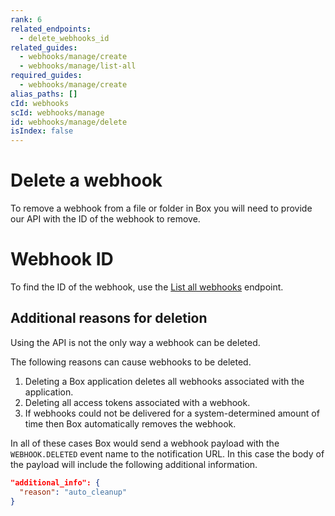 ```yaml
---
rank: 6
related_endpoints:
  - delete_webhooks_id
related_guides:
  - webhooks/manage/create
  - webhooks/manage/list-all
required_guides:
  - webhooks/manage/create
alias_paths: []
cId: webhooks
scId: webhooks/manage
id: webhooks/manage/delete
isIndex: false
---
```


# Delete a webhook

To remove a webhook from a file or folder in Box you will need to provide our
API with the ID of the webhook to remove.

<Samples id='delete_webhooks_id'>

</Samples>

<Message type='notice'>

# Webhook ID

To find the ID of the webhook, use the [List all webhooks][1] endpoint.

</Message>

## Additional reasons for deletion

Using the API is not the only way a webhook can be deleted.

The following reasons can cause webhooks to be deleted.

1. Deleting a Box application deletes all webhooks associated with the application.
2. Deleting all access tokens associated with a webhook.
3. If webhooks could not be delivered for a system-determined amount of time
   then Box automatically removes the webhook.

In all of these cases Box would send a webhook payload with the `WEBHOOK.DELETED`
event name to the notification URL. In this case the body of the payload will
include the following additional information.

```json
"additional_info": {
  "reason": "auto_cleanup"
}
```

[1]: guide://webhooks/manage/list-all
